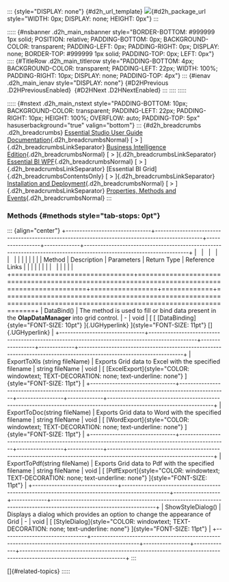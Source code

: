 ::: {style="DISPLAY: none"}
[](ms-xhelp:///?Id=d2h_url_template){#d2h_url_template} ![](!package_url!){#d2h_package_url style="WIDTH: 0px; DISPLAY: none; HEIGHT: 0px"}
:::

::::: {#nsbanner .d2h_main_nsbanner style="BORDER-BOTTOM: #999999 1px solid; POSITION: relative; PADDING-BOTTOM: 0px; BACKGROUND-COLOR: transparent; PADDING-LEFT: 0px; PADDING-RIGHT: 0px; DISPLAY: none; BORDER-TOP: #999999 1px solid; PADDING-TOP: 0px; LEFT: 0px"}
:::: {#TitleRow .d2h_main_titlerow style="PADDING-BOTTOM: 4px; BACKGROUND-COLOR: transparent; PADDING-LEFT: 22px; WIDTH: 100%; PADDING-RIGHT: 10px; DISPLAY: none; PADDING-TOP: 4px"}
::: {#ienav .d2h_main_ienav style="DISPLAY: none"}
[](ms-xhelp:///?Id=b6b4c268-12f8-495f-aedf-d785f18ea6e9){#D2HPrevious .D2HPreviousEnabled}  [](ms-xhelp:///?Id=12efbadd-2775-4999-9331-c82e97a11703){#D2HNext .D2HNextEnabled}
:::
::::
:::::

::::: {#nstext .d2h_main_nstext style="PADDING-BOTTOM: 10px; BACKGROUND-COLOR: transparent; PADDING-LEFT: 22px; PADDING-RIGHT: 10px; HEIGHT: 100%; OVERFLOW: auto; PADDING-TOP: 5px" hasuserbackground="true" valign="bottom"}
::: {#d2h_breadcrumbs .d2h_breadcrumbs}
[Essential Studio User Guide Documentation](ms-xhelp:///?Id=12457748-09e3-4d74-a240-8e049cedf030){.d2h_breadcrumbsNormal} [ \> ]{.d2h_breadcrumbsLinkSeparator} [Business Intelligence Edition](ms-xhelp:///?Id=fdf33dd8-62b2-47b9-ad7b-fc50e590bca5){.d2h_breadcrumbsNormal} [ \> ]{.d2h_breadcrumbsLinkSeparator} [Essential BI WPF](ms-xhelp:///?Id=41e3d586-d922-4a01-8272-679fe4ae7343){.d2h_breadcrumbsNormal} [ \> ]{.d2h_breadcrumbsLinkSeparator} [Essential BI Grid]{.d2h_breadcrumbsContentsOnly} [ \> ]{.d2h_breadcrumbsLinkSeparator} [Installation and Deployment](ms-xhelp:///?Id=267788d8-b80b-4395-82c5-3140e58dcadb){.d2h_breadcrumbsNormal} [ \> ]{.d2h_breadcrumbsLinkSeparator} [Properties, Methods and Events](ms-xhelp:///?Id=352d4c15-0c3e-4ee2-9e6b-16422ff43983){.d2h_breadcrumbsNormal}
:::

### Methods {#methods style="tab-stops: 0pt"}

::: {align="center"}
+-------------------------------+-----------------------------------------------------------------------------------------------+-----------------+-------------+--------------------------------------------------------------------------------------------------------------------+
|                               |                                                                                               |                 |             |                                                                                                                    |
|                               |                                                                                               |                 |             |                                                                                                                    |
| Method                        | Description                                                                                   | Parameters      | Return Type | Reference Links                                                                                                    |
|                               |                                                                                               |                 |             |                                                                                                                    |
|                               |                                                                                               |                 |             |                                                                                                                    |
+===============================+===============================================================================================+=================+=============+====================================================================================================================+
| DataBind()                    | The method is used to fill or bind data present in the **OlapDataManager** into grid control. | \-              | void        | [ [ [DataBinding]{style="FONT-SIZE: 10pt"} ]{.UGHyperlink} ]{style="FONT-SIZE: 11pt"} []{.UGHyperlink}             |
+-------------------------------+-----------------------------------------------------------------------------------------------+-----------------+-------------+--------------------------------------------------------------------------------------------------------------------+
| ExportToXls (string fileName) | Exports Grid data to Excel with the specified filename                                        | string fileName | void        | [ [ExcelExport]{style="COLOR: windowtext; TEXT-DECORATION: none; text-underline: none"} ]{style="FONT-SIZE: 11pt"} |
+-------------------------------+-----------------------------------------------------------------------------------------------+-----------------+-------------+--------------------------------------------------------------------------------------------------------------------+
| ExportToDoc(string fileName)  | Exports Grid data to Word with the specified filename                                         | string fileName | void        | [ [WordExport]{style="COLOR: windowtext; TEXT-DECORATION: none; text-underline: none"} ]{style="FONT-SIZE: 11pt"}  |
+-------------------------------+-----------------------------------------------------------------------------------------------+-----------------+-------------+--------------------------------------------------------------------------------------------------------------------+
| ExportToPdf(string fileName)  | Exports Grid data to Pdf with the specified filename                                          | string fileName | void        | [ [PdfExport]{style="COLOR: windowtext; TEXT-DECORATION: none; text-underline: none"} ]{style="FONT-SIZE: 11pt"}   |
+-------------------------------+-----------------------------------------------------------------------------------------------+-----------------+-------------+--------------------------------------------------------------------------------------------------------------------+
| ShowStyleDialog()             | Displays a dialog which provides an option to change the appearance of Grid                   | \-              | void        | [ [StyleDialog]{style="COLOR: windowtext; TEXT-DECORATION: none; text-underline: none"} ]{style="FONT-SIZE: 11pt"} |
+-------------------------------+-----------------------------------------------------------------------------------------------+-----------------+-------------+--------------------------------------------------------------------------------------------------------------------+
:::

[]{#related-topics}
:::::

